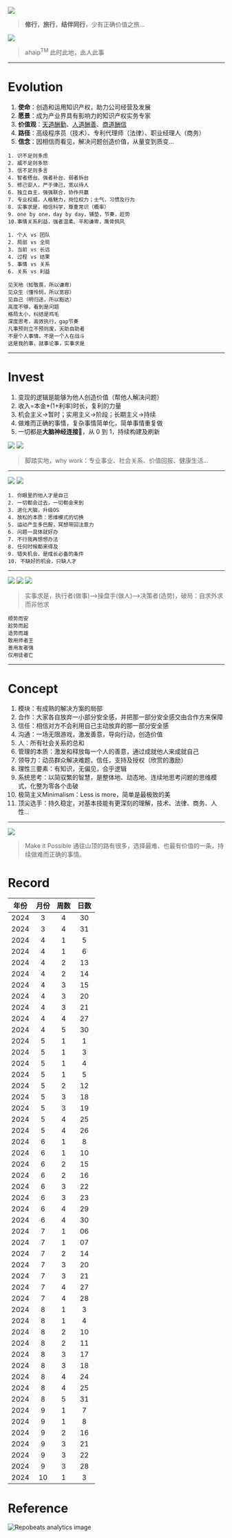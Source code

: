 
![](https://github.com/ipr9/ipr9/assets/163503847/1a31f258-954d-40cb-9fe4-5af193819957)
> **修行**，**旅行**，**结伴同行**，少有正确价值之旅...

![](https://github.com/user-attachments/assets/0bce7a8d-159a-4a21-b5a2-c60bf032f294)
> ahaip<sup>TM</sup> 此时此地，此人此事

---

# Evolution

1. **使命**：创造和运用知识产权，助力公司经营及发展
2. **愿景**：成为产业界具有影响力的知识产权实务专家
3. **价值观**：<ins>天道酬勤</ins>、<ins>人道酬善</ins>、<ins>商道酬信</ins>
4. **路径**：高级程序员（技术）、专利代理师（法律）、职业经理人（商务）
5. **信念**：因相信而看见，解决问题创造价值，从量变到质变...

```
1. 识不足则多虑
2. 威不足则多怒
3. 信不足则多言
4. 智者搭台、强者补台、弱者拆台
5. 修己安人，严于律己，宽以待人
6. 独立自主，强强联合，协作共赢
7. 专业权威，人格魅力，岗位权力；士气，习惯及行为
8. 实事求是，相信科学，尊重常识（概率）
9. one by one，day by day，铺垫，节奏，趁势
10.事情关系利益，强者温柔、平和谦卑，鹰骨鸽风
```

```
1. 个人 vs 团队
2. 局部 vs 全局
3. 当前 vs 长远
4. 过程 vs 结果
5. 事情 vs 关系
6. 关系 vs 利益
```

```
见天地（知敬畏，所以谦卑）
见众生（懂怜悯，所以宽容）
见自己（明归途，所以豁达）
高度不够，看到是问题
格局太小，纠结是鸡毛
深度思考，高效执行，gap节奏
凡事预则立不预则废，天助自助者
不是个人事情，不是一个人在战斗
这是我的事，就事论事，实事求是
```

---

# Invest

1. 变现的逻辑是能够为他人创造价值（帮他人解决问题）
2. 收入=本金*(1+利率)时长，复利的力量
3. 机会主义->暂时；实用主义->阶段；长期主义->持续
4. 做难而正确的事情，复杂事情简单化，简单事情重复做
5. 一切都是**大脑神经连接**🔗，从 0 到 1，持续构建及刷新

![](https://github.com/user-attachments/assets/ea2a9880-9027-478e-b5bf-9a9ccf2e05dc)
![](https://github.com/user-attachments/assets/760b34e6-ddb0-443b-be0a-8b74dd71e03a)
> 脚踏实地，why work：专业事业、社会关系、价值回报、健康生活...

---

![](https://github.com/user-attachments/assets/d938fa15-c760-4cfe-9ebd-00846b584303)
![](https://github.com/user-attachments/assets/85ea495e-5ef6-4c19-817b-c3276596c09c)


```
1. 你眼里的他人才是自己
2. 一切都会过去，一切都会来到
3. 进化大脑，升级OS
4. 放松的本质：思维模式的切换
5. 运动产生多巴胺，冥想带回注意力
6. 问题一具体就好办
7. 不行我再想想办法
8. 任何时候都来得及
9. 错失机会，是成长必备的条件
10. 不缺好的机会，只缺人才
```

---

![](https://github.com/user-attachments/assets/9165cb31-dcd3-4c8f-9799-fef213c1c0e7)
![](https://github.com/user-attachments/assets/e335e050-bd23-49b7-9c06-db13859f071f)
![](https://github.com/user-attachments/assets/ff528d26-6d49-43d3-a187-bbfe57839095)
> 实事求是，执行者(做事)-->操盘手(做人)-->决策者(造势)，破局：自求外求而非他求

```
顺势而安
趁势而起
造势而雄
敢用师者王
善用友者强
仅用徒者亡
```

---

# Concept

1. 模块：有成熟的解决方案的局部
2. 合作：大家各自放弃一小部分安全感，并把那一部分安全感交由合作方来保障
3. 信任：相信对方不会利用自己主动放弃的那一部分安全感
4. 沟通：一场无限游戏，激发善意，导向行动，创造价值
5. 人：所有社会关系的总和
6. 管理的本质：激发和释放每一个人的善意，通过成就他人来成就自己
7. 领导力：动员群众解决难题，信任，支持及授权（欣赏的激励）
8. 理性三要素：有知识，无偏见，合乎逻辑
9. 系统思考：以简驭繁的智慧，是整体地、动态地、连续地思考问题的思维模式，化整为零各个击破
10. 极简主义Minimalism：Less is more，简单是最极致的美
11. 顶尖选手：持久稳定，对基本技能有更深刻的理解，技术、法律、商务、人性...

---

![](https://github.com/ipr9/ipr9/assets/163503847/b2687fda-2b10-4357-9ade-4d48a61916a7)
> Make it Possible 通往山顶的路有很多，选择最难、也最有价值的一条，持续做难而正确的事情。

# Record

| 年份  | 月份 | 周数 | 日数 |
| ----- |  :------:  |  :------:  | :------:   |
| 2024     | 3       | 4        | 30         |
| 2024     | 3       | 4         | 31         |
| 2024     | 4       | 1         | 5         |
| 2024     | 4       | 1         | 6         |
| 2024     | 4       | 2         | 13         |
| 2024     | 4       | 2         | 14         |
| 2024     | 4       | 3         | 15         |
| 2024     | 4       | 3         | 20         |
| 2024     | 4       | 3         | 21         |
| 2024     | 4       | 4         | 27         |
| 2024     | 4       | 5         | 30         |
| 2024     | 5       | 1         | 1         |
| 2024     | 5       | 1         | 3         |
| 2024     | 5       | 1         | 4         |
| 2024     | 5       | 1         | 5         |
| 2024     | 5       | 2         | 12         |
| 2024     | 5       | 3         | 18         |
| 2024     | 5       | 3         | 19         |
| 2024     | 5       | 4         | 25         |
| 2024     | 5       | 4         | 26         |
| 2024     | 6       | 1         | 8         |
| 2024     | 6       | 1         | 10         |
| 2024     | 6       | 2         | 15         |
| 2024     | 6       | 2         | 16         |
| 2024     | 6       | 3         | 22         |
| 2024     | 6       | 3         | 23         |
| 2024     | 6       | 4         | 29         |
| 2024     | 6       | 4         | 30         |
| 2024     | 7       | 1         | 06         |
| 2024     | 7       | 1         | 07         |
| 2024     | 7       | 2         | 14         |
| 2024     | 7       | 3         | 20         |
| 2024     | 7       | 3         | 21         |
| 2024     | 7       | 4         | 27         |
| 2024     | 7       | 4         | 28         |
| 2024     | 8       | 1         | 3         |
| 2024     | 8       | 1         | 4         |
| 2024     | 8       | 2         | 10         |
| 2024     | 8       | 2         | 11         |
| 2024     | 8       | 3         | 17         |
| 2024     | 8       | 3         | 18         |
| 2024     | 8       | 4         | 24         |
| 2024     | 8       | 4         | 25         |
| 2024     | 8       | 5         | 31         |
| 2024     | 9       | 1         | 7         |
| 2024     | 9       | 1         | 8         |
| 2024     | 9       | 2         | 16         |
| 2024     | 9       | 3         | 21         |
| 2024     | 9       | 3         | 22         |
| 2024     | 9       | 3         | 28         |
| 2024     | 10       | 1         | 3         |

# Reference

![](https://repobeats.axiom.co/api/embed/33051853ccf6265eb7d31d271476fbb6ef9e95ef.svg "Repobeats analytics image")
